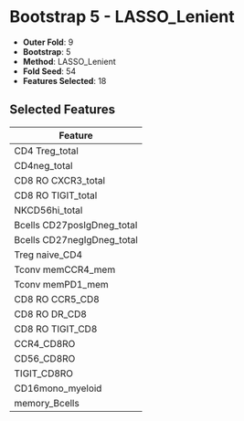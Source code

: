 # Bootstrap 5 - LASSO_Lenient

- **Outer Fold**: 9
- **Bootstrap**: 5
- **Method**: LASSO_Lenient
- **Fold Seed**: 54
- **Features Selected**: 18

## Selected Features

| Feature |
|---------|
| CD4 Treg_total |
| CD4neg_total |
| CD8 RO CXCR3_total |
| CD8 RO TIGIT_total |
| NKCD56hi_total |
| Bcells CD27posIgDneg_total |
| Bcells CD27negIgDneg_total |
| Treg naive_CD4 |
| Tconv memCCR4_mem |
| Tconv memPD1_mem |
| CD8 RO CCR5_CD8 |
| CD8 RO DR_CD8 |
| CD8 RO TIGIT_CD8 |
| CCR4_CD8RO |
| CD56_CD8RO |
| TIGIT_CD8RO |
| CD16mono_myeloid |
| memory_Bcells |
